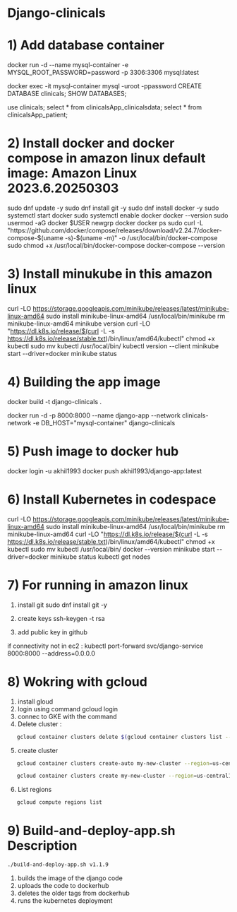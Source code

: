 # Django-clinicals

# 1) Add database container

docker run -d --name mysql-container -e MYSQL_ROOT_PASSWORD=password -p 3306:3306 mysql:latest

docker exec -it mysql-container mysql -uroot -ppassword
CREATE DATABASE clinicals;
SHOW DATABASES;

use clinicals;
select * from clinicalsApp_clinicalsdata;
select * from clinicalsApp_patient;

# 2) Install docker and docker compose in amazon linux default image: Amazon Linux 2023.6.20250303

sudo dnf update -y
sudo dnf install git -y
sudo dnf install docker -y
sudo systemctl start docker
sudo systemctl enable docker
docker --version
sudo usermod -aG docker $USER
newgrp docker
docker ps
sudo curl -L "https://github.com/docker/compose/releases/download/v2.24.7/docker-compose-$(uname -s)-$(uname -m)" -o /usr/local/bin/docker-compose
sudo chmod +x /usr/local/bin/docker-compose
docker-compose --version

# 3) Install minukube in this amazon linux
curl -LO https://storage.googleapis.com/minikube/releases/latest/minikube-linux-amd64
sudo install minikube-linux-amd64 /usr/local/bin/minikube
rm minikube-linux-amd64
minikube version
curl -LO "https://dl.k8s.io/release/$(curl -L -s https://dl.k8s.io/release/stable.txt)/bin/linux/amd64/kubectl"
chmod +x kubectl
sudo mv kubectl /usr/local/bin/
kubectl version --client
minikube start --driver=docker
minikube status


# 4) Building the app image

docker build -t django-clinicals .

docker run -d -p 8000:8000 --name django-app --network clinicals-network -e DB_HOST="mysql-container" django-clinicals

# 5) Push image to docker hub

 docker login -u akhil1993
 docker push akhil1993/django-app:latest

# 6) Install Kubernetes in codespace

curl -LO https://storage.googleapis.com/minikube/releases/latest/minikube-linux-amd64
sudo install minikube-linux-amd64 /usr/local/bin/minikube
rm minikube-linux-amd64
curl -LO "https://dl.k8s.io/release/$(curl -L -s https://dl.k8s.io/release/stable.txt)/bin/linux/amd64/kubectl"
chmod +x kubectl
sudo mv kubectl /usr/local/bin/
docker --version
minikube start --driver=docker
minikube status
kubectl get nodes


# 7) For running in amazon linux
1) install git
sudo dnf install git -y

2) create keys
ssh-keygen -t rsa

3) add public key in github


if connectivity not in ec2 :
kubectl port-forward svc/django-service 8000:8000 --address=0.0.0.0


# 8) Wokring with gcloud
1) install gloud
2) login using command gcloud login
3) connec to GKE with the command
4) Delete cluster : 
```bash
   gcloud container clusters delete $(gcloud container clusters list --format="value(name)") --region=$(gcloud container clusters list --format="value(location)")
```

5) create cluster
```bash
   gcloud container clusters create-auto my-new-cluster --region=us-central1

   gcloud container clusters create my-new-cluster --region=us-central1 --num-nodes=3 --machine-type=e2-standard-2
```

6) List regions
```bash
   gcloud compute regions list
```

# 9) Build-and-deploy-app.sh Description
```bash 
./build-and-deploy-app.sh v1.1.9 
```
1) builds the image of the django code
2) uploads the code to dockerhub
3) deletes the older tags from dockerhub
4) runs the kubernetes deployment